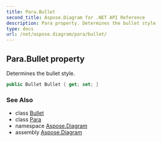 ```yaml
---
title: Para.Bullet
second_title: Aspose.Diagram for .NET API Reference
description: Para property. Determines the bullet style
type: docs
url: /net/aspose.diagram/para/bullet/
---
```

## Para.Bullet property

Determines the bullet style.

```csharp
public Bullet Bullet { get; set; }
```

### See Also

* class [Bullet](../../bullet/)
* class [Para](../)
* namespace [Aspose.Diagram](../../para/)
* assembly [Aspose.Diagram](../../../)


